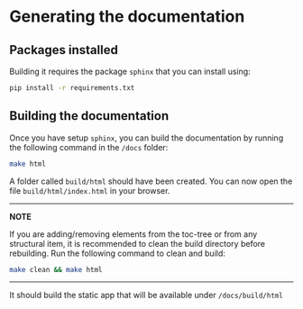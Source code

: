 # Generating the documentation


## Packages installed

Building it requires the package `sphinx` that you can
install using:

```bash
pip install -r requirements.txt
```

## Building the documentation

Once you have setup `sphinx`, you can build the documentation by running the following command in the `/docs` folder:

```bash
make html
```

A folder called ``build/html`` should have been created. You can now open the file ``build/html/index.html`` in your
browser. 

---
**NOTE**

If you are adding/removing elements from the toc-tree or from any structural item, it is recommended to clean the build
directory before rebuilding. Run the following command to clean and build:

```bash
make clean && make html
```

---

It should build the static app that will be available under `/docs/build/html`
